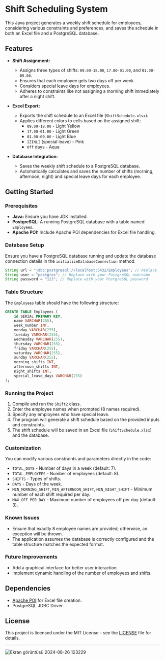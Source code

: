 # 
# Shift Scheduling System
This Java project generates a weekly shift schedule for employees, considering various constraints and preferences, and saves the schedule in both an Excel file and a PostgreSQL database.

## Features

- **Shift Assignment:**
  - Assigns three types of shifts: `09.00-18.00`, `17.00-01.00`, and `01.00-09.00`.
  - Ensures that each employee gets two days off per week.
  - Considers special leave days for employees.
  - Adheres to constraints like not assigning a morning shift immediately after a night shift.

- **Excel Export:**
  - Exports the shift schedule to an Excel file (`ShiftSchedule.xlsx`).
  - Applies different colors to cells based on the assigned shift:
    - `09.00-18.00` - Light Yellow
    - `17.00-01.00` - Light Green
    - `01.00-09.00` - Light Blue
    - `IZINLI` (special leave) - Pink
    - `Off` days - Aqua

- **Database Integration:**
  - Saves the weekly shift schedule to a PostgreSQL database.
  - Automatically calculates and saves the number of shifts (morning, afternoon, night) and special leave days for each employee.

## Getting Started

### Prerequisites

- **Java:** Ensure you have JDK installed.
- **PostgreSQL:** A running PostgreSQL database with a table named `Employees`.
- **Apache POI:** Include Apache POI dependencies for Excel file handling.

### Database Setup

Ensure you have a PostgreSQL database running and update the database connection details in the `initializeDatabaseConnection` method:

```java
String url = "jdbc:postgresql://localhost:5432/Employees"; // Replace 'Employees' with your database name
String user = "postgres"; // Replace with your PostgreSQL username
String password = "123"; // Replace with your PostgreSQL password
```

### Table Structure

The `Employees` table should have the following structure:

```sql
CREATE TABLE Employees (
    id SERIAL PRIMARY KEY,
    name VARCHAR(255),
    week_number INT,
    monday VARCHAR(255),
    tuesday VARCHAR(255),
    wednesday VARCHAR(255),
    thursday VARCHAR(255),
    friday VARCHAR(255),
    saturday VARCHAR(255),
    sunday VARCHAR(255),
    morning_shifts INT,
    afternoon_shifts INT,
    night_shifts INT,
    special_leave_days VARCHAR(255)
);
```

### Running the Project

1. Compile and run the `Shift2` class.
2. Enter the employee names when prompted (8 names required).
3. Specify any employees who have special leave.
4. The program will generate a shift schedule based on the provided inputs and constraints.
5. The shift schedule will be saved in an Excel file (`ShiftSchedule.xlsx`) and the database.

### Customization

You can modify various constraints and parameters directly in the code:

- `TOTAL_DAYS` - Number of days in a week (default: 7).
- `TOTAL_EMPLOYEES` - Number of employees (default: 8).
- `SHIFTS` - Types of shifts.
- `DAYS` - Days of the week.
- `MIN_MORNING_SHIFT`, `MIN_AFTERNOON_SHIFT`, `MIN_NIGHT_SHIFT` - Minimum number of each shift required per day.
- `MAX_OFF_PER_DAY` - Maximum number of employees off per day (default: 3).

### Known Issues

- Ensure that exactly 8 employee names are provided; otherwise, an exception will be thrown.
- The application assumes the database is correctly configured and the table structure matches the expected format.

### Future Improvements

- Add a graphical interface for better user interaction.
- Implement dynamic handling of the number of employees and shifts.

## Dependencies

- [Apache POI](https://poi.apache.org/) for Excel file creation.
- PostgreSQL JDBC Driver.

## License

This project is licensed under the MIT License - see the [LICENSE](LICENSE) file for details.

---
![Ekran görüntüsü 2024-08-26 123229](https://github.com/user-attachments/assets/5be02da5-b266-4e80-abdc-f08c59f32897)
